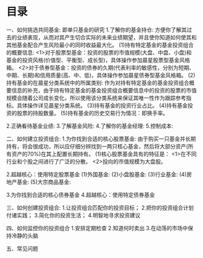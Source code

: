 # 目录
一、如何挑选共同基金: 即单只基金的研究
1.了解你的基金持仓: 方便你了解其过去的业绩表现，从而对其产生切合实际的未来业绩期望，并且使你知道如何使其和其他基金配合产生风险最小的同时收益最大化。
  (1)持有特定基金的基金投资组合的概要信息:
    <1>对于股票型基金：投资的股票的市值规模(大盘、中盘、小盘)和基金的投资风格(价值型、平衡型、成长型)，具体操作参加晨星股票型基金风格箱。
    <2>对于债券型基金：投资的债券的久期(代表利率的敏感性，分别为短期、中期、长期)和信用质量(高、中、低)，具体操作参加晨星债券型基金风格箱。
  (2)持有基金的在晨星分类系统中的所属类别: 作为对持有特定基金的基金投资组合概要信息的补充，由于持有特定基金的基金投资组合概要信息中的投资的股票的市值规模会随着公司成长变化，所以使用该分类系统来保证其唯一性作为跟踪参考指标。具体操作详见晨星分类系统。
  (3)持有基金的投资行业占比。
  (4)持有基金投资的股票的持股数量。
  (5)持有基金的历史交易行为情况：即换手率。

2.正确看待基金业绩:
3.了解基金风险:
4.了解你的基金经理:
5.控制成本:

二、如何建立投资组合: 
1.为你找到合适的核心股票基金: 由于购买一只基金并长期持有，将会很成功，所以应仔细分辨找到一两只核心基金，然后将大部分资产(所有资产的70%)在其上配置长期持有。
  (1)核心股票基金具有的特征是：
    <1>在不同行业和个股之间进行了广泛的分散。
    <2>投向的市值规模为大盘股。

2.超越核心：使用特定股票基金
  (1)外国基金:
  (2)小盘股基金:
  (3)行业基金:
  (4)房地产基金:
  (5)大宗商品基金:
  
3.为你找到合适的核心债券基金
4.超越核心：使用特定债券基金

三、如何创建投资组合:
1.让投资组合匹配你的投资目标；
2.把你的投资组合计划付诸实践；
3.简化你的投资生活；
4.明智地寻求投资建议

四、如何监控你的投资组合
1.安排定期检查
2.知道何时卖出
3.在动荡的市场中保持冷静的头脑

五、常见问题